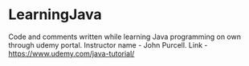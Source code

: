 # LearningJava
Code and comments written while learning Java programming on own through udemy portal. Instructor name - John Purcell. Link - https://www.udemy.com/java-tutorial/
